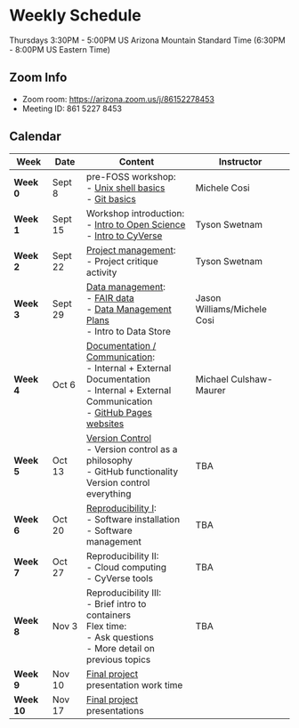 # Weekly Schedule

Thursdays 3:30PM - 5:00PM US Arizona Mountain Standard Time (6:30PM - 8:00PM US
Eastern Time)

## Zoom Info

- Zoom room: https://arizona.zoom.us/j/86152278453
- Meeting ID: 861 5227 8453

## Calendar

| Week | Date | Content | Instructor |
|---|---|---|---|
| **Week 0** | Sept 8 | pre-FOSS workshop: <br> - [Unix shell basics](00_basics.md#the-unix-shell) <br> - [Git basics](00_basics.md#git-and-github) | Michele Cosi |
| **Week 1** | Sept 15 | Workshop introduction: <br> - [Intro to Open Science](01_intro_open_sci.md) <br> - [Intro to CyVerse](01_intro_open_sci.md#introduction-to-cyverse) | Tyson Swetnam |
| **Week 2** | Sept 22 | [Project management](02_project_management.md): <br> - Project critique activity | Tyson Swetnam |
| **Week 3** | Sept 29 | [Data management](03_managing_data.md): <br> - [FAIR data](03_managing_data.md#fair-data) <br> - [Data Management Plans](03_managing_data.md#data-management-plans) <br> - Intro to Data Store | Jason Williams/Michele Cosi |
| **Week 4** | Oct 6 | [Documentation / Communication](04_documentation_communication.md): <br> - Internal + External Documentation <br> - Internal + External Communication <br> - [GitHub Pages websites](documentation/githubpages.md) | Michael Culshaw-Maurer |
| **Week 5** | Oct 13 | [Version Control](05_version_control.md) <br> - Version control as a philosophy <br> - GitHub functionality <br> Version control everything | TBA |
| **Week 6** | Oct 20 | [Reproducibility I](07_reproducibility.md): <br> - Software installation <br> - Software management | TBA |
| **Week 7** | Oct 27 | Reproducibility II: <br> - Cloud computing <br> - CyVerse tools | TBA |
| **Week 8** | Nov 3 | Reproducibility III: <br>  - Brief intro to containers <br> Flex time: <br> - Ask questions <br> - More detail on previous topics | TBA |
| **Week 9** |  Nov 10 | [Final project](final_project/overview.md) presentation work time |
| **Week 10** | Nov 17 | [Final project](final_project/overview.md) presentations |